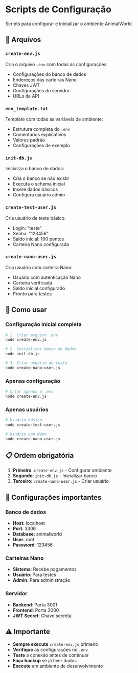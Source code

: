 # Scripts de Configuração

Scripts para configurar e inicializar o ambiente AnimalWorld.

## 📄 Arquivos

### `create-env.js`
Cria o arquivo `.env` com todas as configurações:
- Configurações do banco de dados
- Endereços das carteiras Nano
- Chaves JWT
- Configurações do servidor
- URLs de API

### `env_template.txt`
Template com todas as variáveis de ambiente:
- Estrutura completa do `.env`
- Comentários explicativos
- Valores padrão
- Configurações de exemplo

### `init-db.js`
Inicializa o banco de dados:
- Cria o banco se não existir
- Executa o schema inicial
- Insere dados básicos
- Configura usuário admin

### `create-test-user.js`
Cria usuário de teste básico:
- Login: "teste"
- Senha: "123456"
- Saldo inicial: 100 pontos
- Carteira Nano configurada

### `create-nano-user.js`
Cria usuário com carteira Nano:
- Usuário com autenticação Nano
- Carteira verificada
- Saldo inicial configurado
- Pronto para testes

## 🚀 Como usar

### Configuração inicial completa
```bash
# 1. Criar arquivo .env
node create-env.js

# 2. Inicializar banco de dados
node init-db.js

# 3. Criar usuário de teste
node create-nano-user.js
```

### Apenas configuração
```bash
# Criar apenas o .env
node create-env.js
```

### Apenas usuários
```bash
# Usuário básico
node create-test-user.js

# Usuário com Nano
node create-nano-user.js
```

## 📋 Ordem obrigatória

1. **Primeiro**: `create-env.js` - Configurar ambiente
2. **Segundo**: `init-db.js` - Inicializar banco
3. **Terceiro**: `create-nano-user.js` - Criar usuário

## 🔧 Configurações importantes

### Banco de dados
- **Host**: localhost
- **Port**: 3306
- **Database**: animalworld
- **User**: root
- **Password**: 123456

### Carteiras Nano
- **Sistema**: Recebe pagamentos
- **Usuário**: Para testes
- **Admin**: Para administração

### Servidor
- **Backend**: Porta 3001
- **Frontend**: Porta 3000
- **JWT Secret**: Chave secreta

## ⚠️ Importante

- **Sempre execute** `create-env.js` primeiro
- **Verifique** as configurações no `.env`
- **Teste** a conexão antes de continuar
- **Faça backup** se já tiver dados
- **Execute** em ambiente de desenvolvimento 